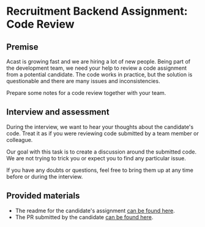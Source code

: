 # Recruitment Backend Assignment: Code Review

## Premise

Acast is growing fast and we are hiring a lot of new people. Being part of the development team, we need your help to review a code assignment from a potential candidate.
The code works in practice, but the solution is questionable and there are many issues and inconsistencies.

Prepare some notes for a code review together with your team.

## Interview and assessment

During the interview, we want to hear your thoughts about the candidate's code. Treat it as if you were reviewing code submitted by a team member or colleague.

Our goal with this task is to create a discussion around the submitted code. We are not trying to trick you or expect you to find any particular issue.

If you have any doubts or questions, feel free to bring them up at any time before or during the interview.

## Provided materials

- The readme for the candidate's assignment [can be found here](https://github.com/acastSthlm/backend-assignment-review/blob/master/README_ASSIGNMENT.md).
- The PR submitted by the candidate [can be found here](https://github.com/acastSthlm/backend-assignment-review/pull/1).